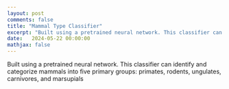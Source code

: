 ```yaml
---
layout: post
comments: false
title: "Mammal Type Classifier"
excerpt: "Built using a pretrained neural network. This classifier can identify and categorize mammals into five primary groups: primates, rodents, ungulates, carnivores, and marsupials"
date:   2024-05-22 00:00:00
mathjax: false
---
```


Built using a pretrained neural network. This classifier can identify and categorize mammals into five primary groups: primates, rodents, ungulates, carnivores, and marsupials
